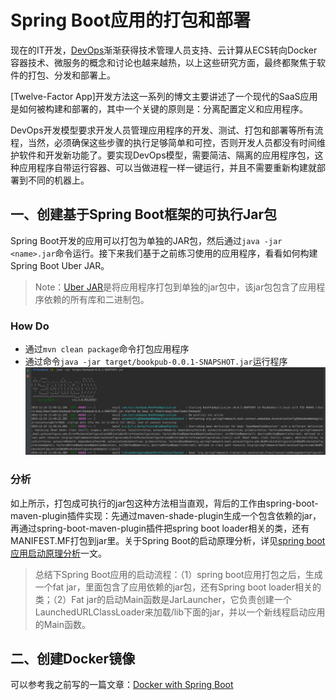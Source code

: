 # Spring Boot应用的打包和部署

现在的IT开发，[DevOps](http://www.infoq.com/cn/devops/)渐渐获得技术管理人员支持、云计算从ECS转向Docker容器技术、微服务的概念和讨论也越来越热，以上这些研究方面，最终都聚焦于软件的打包、分发和部署上。

[Twelve-Factor App]开发方法这一系列的博文主要讲述了一个现代的SaaS应用是如何被构建和部署的，其中一个关键的原则是：分离配置定义和应用程序。

DevOps开发模型要求开发人员管理应用程序的开发、测试、打包和部署等所有流程，当然，必须确保这些步骤的执行足够简单和可控，否则开发人员都没有时间维护软件和开发新功能了。要实现DevOps模型，需要简洁、隔离的应用程序包，这种应用程序自带运行容器、可以当做进程一样一键运行，并且不需要重新构建就部署到不同的机器上。

## 一、创建基于Spring Boot框架的可执行Jar包

Spring Boot开发的应用可以打包为单独的JAR包，然后通过`java -jar <name>.jar`命令运行。接下来我们基于之前练习使用的应用程序，看看如何构建Spring Boot Uber JAR。

> Note：[Uber JAR](http://stackoverflow.com/questions/11947037/what-is-an-uber-jar)是将应用程序打包到单独的jar包中，该jar包包含了应用程序依赖的所有库和二进制包。

### How Do

- 通过`mvn clean package`命令打包应用程序
- 通过命令`java -jar target/bookpub-0.0.1-SNAPSHOT.jar`运行程序
![运行Jar启动Java web应用](images/b67.png)

### 分析

如上所示，打包成可执行的jar包这种方法相当直观，背后的工作由spring-boot-maven-plugin插件实现：先通过maven-shade-plugin生成一个包含依赖的jar，再通过spring-boot-maven-plugin插件把spring boot loader相关的类，还有MANIFEST.MF打包到jar里。关于Spring Boot的启动原理分析，详见[spring boot应用启动原理分析](http://blog.csdn.net/hengyunabc/article/details/50120001#t0)一文。

>总结下Spring Boot应用的启动流程：（1）spring boot应用打包之后，生成一个fat jar，里面包含了应用依赖的jar包，还有Spring boot loader相关的类；（2）Fat jar的启动Main函数是JarLauncher，它负责创建一个LaunchedURLClassLoader来加载/lib下面的jar，并以一个新线程启动应用的Main函数。

## 二、创建Docker镜像

可以参考我之前写的一篇文章：[Docker with Spring Boot](http://www.jianshu.com/p/6a1b06ab8734)
